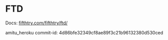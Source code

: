 # FTD


Docs: [fifthtry.com/fifthtry/ftd/](https://www.fifthtry.com/fifthtry/ftd/)

amitu_heroku commit-id: 4d86bfe32349cf8ae89f3c21b96132380d530ced
